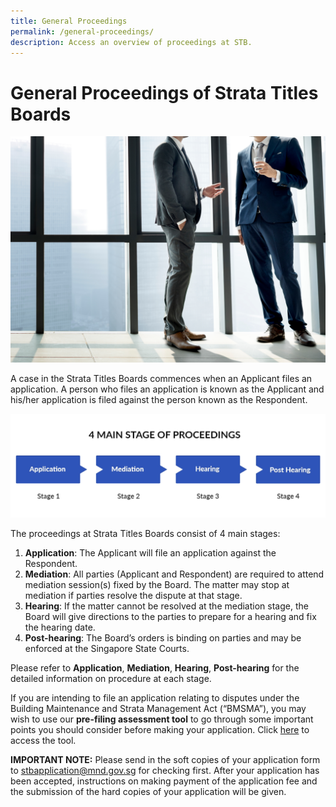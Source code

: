 ```yaml
---
title: General Proceedings
permalink: /general-proceedings/
description: Access an overview of proceedings at STB.
---
```

# General Proceedings of Strata Titles Boards
![](/images/businessman-discussing.jpg)

A case in the Strata Titles Boards commences when an Applicant files an application. A person who files an application is known as the Applicant and his/her application is filed against the person known as the Respondent.

![4 main stage of proceedings](/images/4-main-stage-of-proceedings.jpg)

The proceedings at Strata Titles Boards consist of 4 main stages:

1.  **Application**: The Applicant will file an application against the Respondent.
2.  **Mediation**: All parties (Applicant and Respondent) are required to attend mediation session(s) fixed by the Board. The matter may stop at mediation if parties resolve the dispute at that stage.
3.  **Hearing**: If the matter cannot be resolved at the mediation stage, the Board will give directions to the parties to prepare for a hearing and fix the hearing date.
4.  **Post-hearing**: The Board’s orders is binding on parties and may be enforced at the Singapore State Courts.

Please refer to **Application**, **Mediation**, **Hearing**, **Post-hearing** for the detailed information on procedure at each stage.

If you are intending to file an application relating to disputes under the Building Maintenance and Strata Management Act (“BMSMA”), you may wish to use our **pre-filing assessment tool** to go through some important points you should consider before making your application. Click [here](/general-proceedings/prefilling-assessment-tool/) to access the tool.

**IMPORTANT NOTE:** Please send in the soft copies of your application form to [stbapplication@mnd.gov.sg](mailto:stbapplication@mnd.gov.sg) for checking first. After your application has been accepted, instructions on making payment of the application fee and the submission of the hard copies of your application will be given.